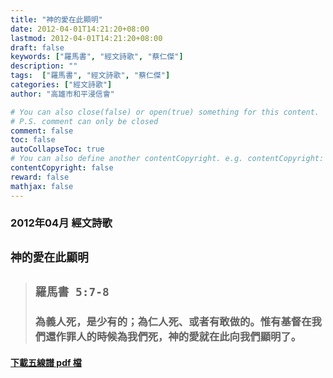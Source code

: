 ```yaml
---
title: "神的愛在此顯明"
date: 2012-04-01T14:21:20+08:00
lastmod: 2012-04-01T14:21:20+08:00
draft: false
keywords: ["羅馬書", "經文詩歌", "蔡仁傑"]
description: ""
tags:  ["羅馬書", "經文詩歌", "蔡仁傑"]
categories: ["經文詩歌"]
author: "高雄市和平浸信會"

# You can also close(false) or open(true) something for this content.
# P.S. comment can only be closed
comment: false
toc: false
autoCollapseToc: true
# You can also define another contentCopyright. e.g. contentCopyright: "This is another copyright."
contentCopyright: false
reward: false
mathjax: false
---
```


### 2012年04月 經文詩歌

## `神的愛在此顯明`

> ## `羅馬書 5:7-8`
> 
> ### 為義人死，是少有的；為仁人死、或者有敢做的。惟有基督在我們還作罪人的時候為我們死，神的愛就在此向我們顯明了。

#### [下載五線譜 pdf 檔](/pdf-h/h201204.pdf "神的愛在此顯明")